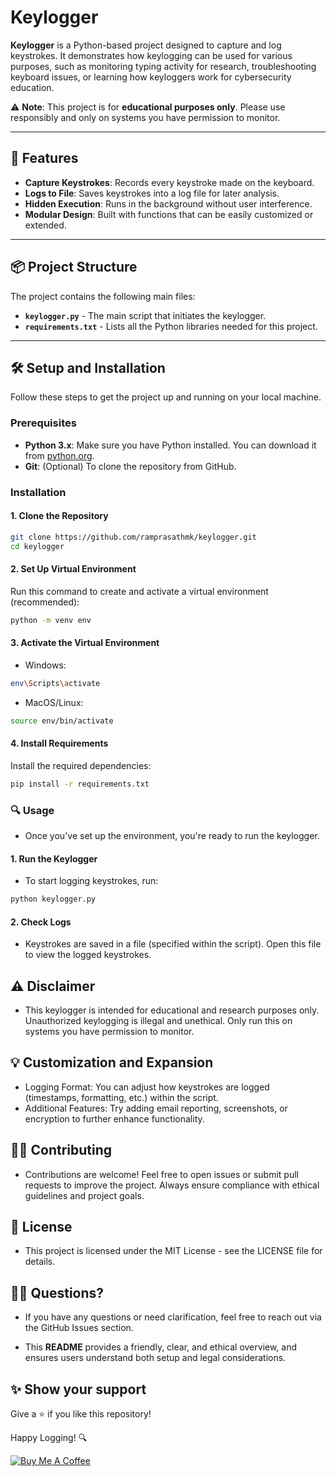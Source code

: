 # Keylogger

**Keylogger** is a Python-based project designed to capture and log keystrokes. It demonstrates how keylogging can be used for various purposes, such as monitoring typing activity for research, troubleshooting keyboard issues, or learning how keyloggers work for cybersecurity education.

⚠️ **Note**: This project is for **educational purposes only**. Please use responsibly and only on systems you have permission to monitor.

---

## 🚀 Features

- **Capture Keystrokes**: Records every keystroke made on the keyboard.
- **Logs to File**: Saves keystrokes into a log file for later analysis.
- **Hidden Execution**: Runs in the background without user interference.
- **Modular Design**: Built with functions that can be easily customized or extended.

---

## 📦 Project Structure

The project contains the following main files:

- **`keylogger.py`** - The main script that initiates the keylogger.
- **`requirements.txt`** - Lists all the Python libraries needed for this project.

---

## 🛠️ Setup and Installation

Follow these steps to get the project up and running on your local machine.

### Prerequisites

- **Python 3.x**: Make sure you have Python installed. You can download it from [python.org](https://www.python.org/downloads/).
- **Git**: (Optional) To clone the repository from GitHub.

### Installation

#### 1. Clone the Repository

```bash
git clone https://github.com/ramprasathmk/keylogger.git
cd keylogger
```

#### 2. Set Up Virtual Environment

Run this command to create and activate a virtual environment (recommended):

```bash
python -m venv env
```

#### 3. Activate the Virtual Environment

- Windows:

```bash
env\Scripts\activate
```

- MacOS/Linux:
```bash
source env/bin/activate
```

#### 4. Install Requirements

Install the required dependencies:

```bash
pip install -r requirements.txt
```

### 🔍 Usage

- Once you've set up the environment, you're ready to run the keylogger.

#### 1. Run the Keylogger

- To start logging keystrokes, run:

```bash
python keylogger.py
```

#### 2. Check Logs

- Keystrokes are saved in a file (specified within the script). Open this file to view the logged keystrokes.

## ⚠️ Disclaimer

- This keylogger is intended for educational and research purposes only. Unauthorized keylogging is illegal and unethical. Only run this on systems you have permission to monitor.

## 💡 Customization and Expansion
- Logging Format: You can adjust how keystrokes are logged (timestamps, formatting, etc.) within the script.
- Additional Features: Try adding email reporting, screenshots, or encryption to further enhance functionality.

## 🧑‍💻 Contributing
- Contributions are welcome! Feel free to open issues or submit pull requests to improve the project. Always ensure compliance with ethical guidelines and project goals.

## 📄 License
- This project is licensed under the MIT License - see the LICENSE file for details.

## 🙋‍♂️ Questions?
- If you have any questions or need clarification, feel free to reach out via the GitHub Issues section.

- This **README** provides a friendly, clear, and ethical overview, and ensures users understand both setup and legal considerations.


## ✨ Show your support
Give a ⭐ if you like this repository!

Happy Logging! 🔍

[![Buy Me A Coffee](https://img.shields.io/badge/Buy%20Me%20a%20Coffee-ffdd00?&logo=buy-me-a-coffee&logoColor=black)](#)